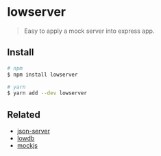 # lowserver

> Easy to apply a mock server into express app.

## Install

```bash
# npm
$ npm install lowserver

# yarn
$ yarn add --dev lowserver
```

## Related

- [json-server](https://github.com/typicode/json-server)
- [lowdb](https://github.com/typicode/lowdb)
- [mockjs](https://github.com/nuysoft/Mock)
